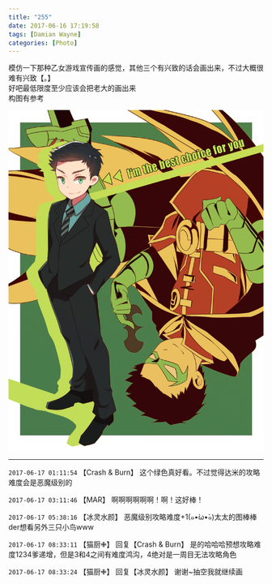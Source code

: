 ```yaml
---
title: "255"
date: 2017-06-16 17:19:58
tags: [Damian Wayne]
categories: [Photo]
---
```


<p>模仿一下那种乙女游戏宣传画的感觉，其他三个有兴致的话会画出来，不过大概很难有兴致【。】<br />好吧最低限度至少应该会把老大的画出来<br />构图有参考&nbsp;<br /></p>

![](https://raw.githubusercontent.com/alicewish/meowchain247/master/img_cVZNdzJtQk9JV2VkaWVjNUF0c21JaDNQZkhBWVVtRkZtdDdXaW45K2lvSlBEZlhCbTVoTWV3PT0.jpg)

---

`2017-06-17 01:11:54` 【Crash & Burn】 这个绿色真好看。不过觉得达米的攻略难度会是恶魔级别的

`2017-06-17 03:11:46` 【MAR】 啊啊啊啊啊啊！啊！这好棒！

`2017-06-17 05:38:16` 【冰灵水颜】 恶魔级别攻略难度+1(๑•̀ω•́๑)太太的图棒棒der想看另外三只小鸟www

`2017-06-17 08:33:11` 【猫厨✙】 回复【Crash & Burn】 是的哈哈哈预想攻略难度1234爹递增，但是3和4之间有难度鸿沟，4绝对是一周目无法攻略角色

`2017-06-17 08:33:24` 【猫厨✙】 回复【冰灵水颜】 谢谢~抽空我就继续画

